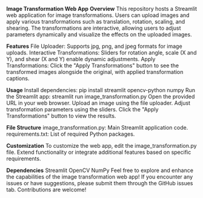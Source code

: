 **Image Transformation Web App**
**Overview**
This repository hosts a Streamlit web application for image transformations. Users can upload images and apply various transformations such as translation, rotation, scaling, and shearing. The transformations are interactive, allowing users to adjust parameters dynamically and visualize the effects on the uploaded images.

**Features**
File Uploader: Supports jpg, png, and jpeg formats for image uploads.
Interactive Transformations: Sliders for rotation angle, scale (X and Y), and shear (X and Y) enable dynamic adjustments.
Apply Transformations: Click the "Apply Transformations" button to see the transformed images alongside the original, with applied transformation captions.

**Usage**
Install dependencies: pip install streamlit opencv-python numpy
Run the Streamlit app: streamlit run image_transformation.py
Open the provided URL in your web browser.
Upload an image using the file uploader.
Adjust transformation parameters using the sliders.
Click the "Apply Transformations" button to view the results.


**File Structure**
image_transformation.py: Main Streamlit application code.
requirements.txt: List of required Python packages.


**Customization**
To customize the web app, edit the image_transformation.py file. Extend functionality or integrate additional features based on specific requirements.

**Dependencies**
Streamlit
OpenCV
NumPy
Feel free to explore and enhance the capabilities of the image transformation web app! If you encounter any issues or have suggestions, please submit them through the GitHub issues tab. Contributions are welcome!





